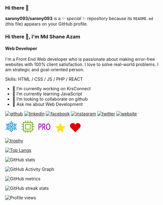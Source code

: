 ### Hi there 👋


**sarony093/sarony093** is a ✨ _special_ ✨ repository because its `README.md` (this file) appears on your GitHub profile.

### Hi there 👋, I'm Md Shane Azam
#### Web Developer

I'm a Front End Web developer who is passionate about making error-free websites with 100% client satisfaction. I love to solve real-world problems. I am strategic and goal-oriented person.  

Skills: HTML / CSS / JS / PHP / REACT

- 🔭 I’m currently working on KrsConnect 
- 🌱 I’m currently learning JavaScript 
- 👯 I’m looking to collaborate on github 
- 💬 Ask me about Web Development 


[<img src='https://cdn.jsdelivr.net/npm/simple-icons@3.0.1/icons/github.svg' alt='github' height='40'>](https://github.com/sarony093)  [<img src='https://cdn.jsdelivr.net/npm/simple-icons@3.0.1/icons/linkedin.svg' alt='linkedin' height='40'>](https://www.linkedin.com/in/sarony093/)  [<img src='https://cdn.jsdelivr.net/npm/simple-icons@3.0.1/icons/facebook.svg' alt='facebook' height='40'>](https://www.facebook.com/sarony093)  [<img src='https://cdn.jsdelivr.net/npm/simple-icons@3.0.1/icons/instagram.svg' alt='instagram' height='40'>](https://www.instagram.com/sarony093/)  [<img src='https://cdn.jsdelivr.net/npm/simple-icons@3.0.1/icons/twitter.svg' alt='twitter' height='40'>](https://twitter.com/sarony093)  [<img src='https://cdn.jsdelivr.net/npm/simple-icons@3.0.1/icons/icloud.svg' alt='website' height='40'>](sarony093)  

<a href='https://archiveprogram.github.com/'><img src='https://raw.githubusercontent.com/acervenky/animated-github-badges/master/assets/acbadge.gif' width='40' height='40'></a> <a href='https://docs.github.com/en/developers'><img src='https://raw.githubusercontent.com/acervenky/animated-github-badges/master/assets/devbadge.gif' width='40' height='40'></a> <a href='https://github.com/pricing'><img src='https://raw.githubusercontent.com/acervenky/animated-github-badges/master/assets/pro.gif' width='40' height='40'></a> <a href='https://stars.github.com/'><img src='https://raw.githubusercontent.com/acervenky/animated-github-badges/master/assets/starbadge.gif' width='35' height='35'></a> <a href='https://docs.github.com/en/github/supporting-the-open-source-community-with-github-sponsors'><img src='https://raw.githubusercontent.com/acervenky/animated-github-badges/master/assets/sponsorbadge.gif' width='35' height='35'></a> 

[![trophy](https://github-profile-trophy.vercel.app/?username=sarony093)](https://github.com/ryo-ma/github-profile-trophy)

[![Top Langs](https://github-readme-stats.vercel.app/api/top-langs/?username=sarony093)](https://github.com/anuraghazra/github-readme-stats)

![GitHub stats](https://github-readme-stats.vercel.app/api?username=sarony093&show_icons=true)  

![GitHub Activity Graph](https://activity-graph.herokuapp.com/graph?username=sarony093)  

![GitHub metrics](https://metrics.lecoq.io/sarony093)  

![GitHub streak stats](https://streak-stats.demolab.com/?user=sarony093)  

![Profile views](https://gpvc.arturio.dev/sarony093)  
